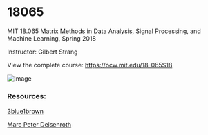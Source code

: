 # 18065

MIT 18.065 Matrix Methods in Data Analysis, Signal Processing, and Machine Learning, Spring 2018

Instructor: Gilbert Strang

View the complete course: https://ocw.mit.edu/18-065S18

![image](https://imgs.xkcd.com/comics/machine_learning.png)

### Resources:

[3blue1brown](https://www.3blue1brown.com/topics/neural-networks)

[Marc Peter Deisenroth](https://mml-book.github.io/)
